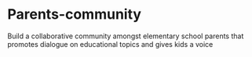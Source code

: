 # Parents-community
Build a collaborative community amongst elementary school parents that promotes dialogue on educational topics and gives kids a voice
